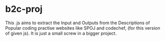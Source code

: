 # b2c-proj
This .js aims to extract the Input and Outputs from the Descriptions of Popular coding practise websites like 
SPOJ and codechef, (for this version of given js). It is just a small screw in a bigger project.
